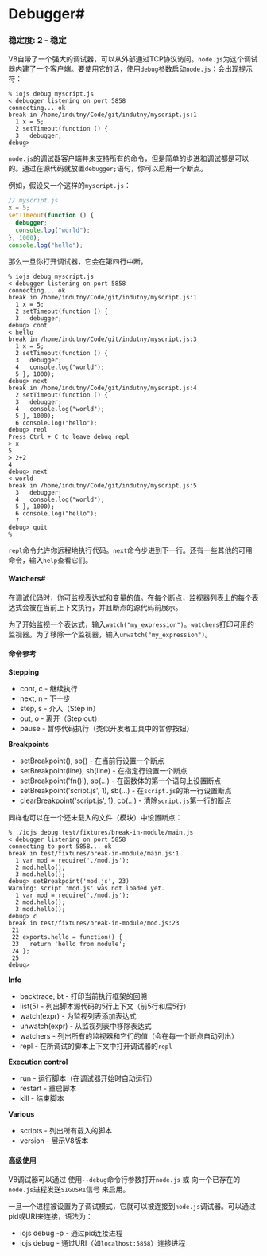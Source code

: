 # Debugger#

### 稳定度: 2 - 稳定

V8自带了一个强大的调试器，可以从外部通过TCP协议访问。`node.js`为这个调试器内建了一个客户端。要使用它的话，使用`debug`参数启动`node.js`；会出现提示符：

```SHELL
% iojs debug myscript.js
< debugger listening on port 5858
connecting... ok
break in /home/indutny/Code/git/indutny/myscript.js:1
  1 x = 5;
  2 setTimeout(function () {
  3   debugger;
debug>
```

`node.js`的调试器客户端并未支持所有的命令，但是简单的步进和调试都是可以的。通过在源代码就放置`debugger;`语句，你可以启用一个断点。

例如，假设又一个这样的`myscript.js`：

```js
// myscript.js
x = 5;
setTimeout(function () {
  debugger;
  console.log("world");
}, 1000);
console.log("hello");
```

那么一旦你打开调试器，它会在第四行中断。

```SHELL
% iojs debug myscript.js
< debugger listening on port 5858
connecting... ok
break in /home/indutny/Code/git/indutny/myscript.js:1
  1 x = 5;
  2 setTimeout(function () {
  3   debugger;
debug> cont
< hello
break in /home/indutny/Code/git/indutny/myscript.js:3
  1 x = 5;
  2 setTimeout(function () {
  3   debugger;
  4   console.log("world");
  5 }, 1000);
debug> next
break in /home/indutny/Code/git/indutny/myscript.js:4
  2 setTimeout(function () {
  3   debugger;
  4   console.log("world");
  5 }, 1000);
  6 console.log("hello");
debug> repl
Press Ctrl + C to leave debug repl
> x
5
> 2+2
4
debug> next
< world
break in /home/indutny/Code/git/indutny/myscript.js:5
  3   debugger;
  4   console.log("world");
  5 }, 1000);
  6 console.log("hello");
  7
debug> quit
%
```

`repl`命令允许你远程地执行代码。`next`命令步进到下一行。还有一些其他的可用命令，输入`help`查看它们。

#### Watchers#

在调试代码时，你可监视表达式和变量的值。在每个断点，监视器列表上的每个表达式会被在当前上下文执行，并且断点的源代码前展示。

为了开始监视一个表达式，输入`watch("my_expression")`。`watchers`打印可用的监视器。为了移除一个监视器，输入`unwatch("my_expression")`。

#### 命令参考

__Stepping__
 - cont, c - 继续执行
 - next, n - 下一步
 - step, s - 介入（Step in）
 - out, o - 离开（Step out）
 - pause - 暂停代码执行（类似开发者工具中的暂停按钮）

__Breakpoints__
 - setBreakpoint(), sb() - 在当前行设置一个断点
 - setBreakpoint(line), sb(line) -  在指定行设置一个断点
 - setBreakpoint('fn()'), sb(...) - 在函数体的第一个语句上设置断点
 - setBreakpoint('script.js', 1), sb(...) - 在`script.js`的第一行设置断点
 - clearBreakpoint('script.js', 1), cb(...) - 清除`script.js`第一行的断点

同样也可以在一个还未载入的文件（模块）中设置断点：

```SHELL
% ./iojs debug test/fixtures/break-in-module/main.js
< debugger listening on port 5858
connecting to port 5858... ok
break in test/fixtures/break-in-module/main.js:1
  1 var mod = require('./mod.js');
  2 mod.hello();
  3 mod.hello();
debug> setBreakpoint('mod.js', 23)
Warning: script 'mod.js' was not loaded yet.
  1 var mod = require('./mod.js');
  2 mod.hello();
  3 mod.hello();
debug> c
break in test/fixtures/break-in-module/mod.js:23
 21
 22 exports.hello = function() {
 23   return 'hello from module';
 24 };
 25
debug>
```

__Info__
 - backtrace, bt - 打印当前执行框架的回溯
 - list(5) - 列出脚本源代码的5行上下文（前5行和后5行）
 - watch(expr) - 为监视列表添加表达式
 - unwatch(expr) - 从监视列表中移除表达式
 - watchers - 列出所有的监视器和它们的值（会在每一个断点自动列出）
 - repl - 在所调试的脚本上下文中打开调试器的`repl`

__Execution control__
 - run - 运行脚本（在调试器开始时自动运行）
 - restart - 重启脚本
 - kill - 结束脚本

__Various__
 - scripts - 列出所有载入的脚本
 - version - 展示V8版本

#### 高级使用

V8调试器可以通过 使用`--debug`命令行参数打开`node.js` 或 向一个已存在的`node.js`进程发送`SIGUSR1`信号 来启用。

一旦一个进程被设置为了调试模式，它就可以被连接到`node.js`调试器。可以通过pid或URI来连接，语法为：

 - iojs debug -p <pid> - 通过pid连接进程
 - iojs debug <URI> - 通过URI（如`localhost:5858`）连接进程
